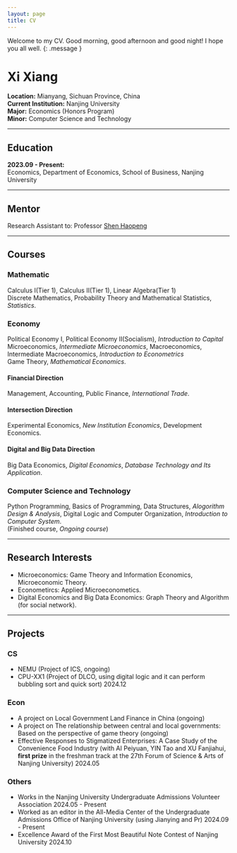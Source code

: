 ```yaml
---
layout: page
title: CV
---
```

Welcome to my CV. Good morning, good afternoon and good night! I hope you all well. 
{: .message }   

# Xi Xiang
**Location:** Mianyang, Sichuan Province, China  
**Current Institution:** Nanjing University  
**Major:** Economics (Honors Program)  
**Minor:** Computer Science and Technology    
   
---
## Education
**2023.09 - Present:**  
Economics, Department of Economics, School of Business, Nanjing University    
   
---
## Mentor

Research Assistant to: Professor [Shen Haopeng](https://nubs.nju.edu.cn/shp%C2%A0/list.htm)    
    
---
## Courses  
### Mathematic     
Calculus Ⅰ(Tier 1), Calculus Ⅱ(Tier 1), Linear Algebra(Tier 1)    
Discrete Mathematics, Probability Theory and Mathematical Statistics, *Statistics*.     
### Economy    
Political Economy Ⅰ, Political Economy Ⅱ(Socialism), *Introduction to Capital*    
Microeconomics, *Intermediate Microeconomics*, Macroeconomics, Intermediate Macroeconomics, *Introduction to Econometrics*     
Game Theory, *Mathematical Economics*.      
#### Financial Direction    
Management, Accounting, Public Finance, *International Trade*.   
#### Intersection Direction    
Experimental Economics, *New Institution Economics*, Development Economics.     
#### Digital and Big Data Direction
Big Data Economics, *Digital Economics*, *Database Technology and Its Application*.
### Computer Science and Technology       
Python Programming, Basics of Programming, Data Structures, *Alogorithm Design & Analysis*, Digital Logic and Computer Organization, *Introduction to Computer System*.       
 (Finished course, *Ongoing course*)    
     
---
## Research Interests
- Microeconomics: Game Theory and Information Economics, Microeconomic Theory.  
- Econometircs: Applied Microeconometics.  
- Digital Economics and Big Data Economics: Graph Theory and Algorithm (for social network).
    
---
##  Projects    
### CS
- NEMU (Project of ICS, ongoing)   
- CPU-XX1 (Project of DLCO, using digital logic and it can perform bubbling sort and quick sort) 2024.12    

### Econ
- A project on Local Government Land Finance in China (ongoing)  
- A project on The relationship between central and local governments: Based on the perspective of game theory (ongoing)  
- Effective Responses to Stigmatized Enterprises: A Case Study of the Convenience Food Industry (with AI Peiyuan, YIN Tao and XU Fanjiahui, **first prize** in the freshman track at the 27th Forum of Science & Arts of Nanjing University) 2024.05     

### Others
- Works in the Nanjing University Undergraduate Admissions Volunteer Association 2024.05 - Present     
- Worked as an editor in the All-Media Center of the Undergraduate Admissions Office of Nanjing University (using Jianying and Pr) 2024.09 - Present    
- Excellence Award of the First Most Beautiful Note Contest of Nanjing University 2024.10   

